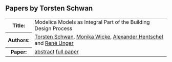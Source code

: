 ## Papers by Torsten Schwan
<table><tr><th>Title:</th>
<td>Modelica Models as Integral Part of the Building Design Process</td>
</tr>
<tr><th>Authors:</th>
<td>
<a href="/proceedings/authors/TorstenSchwan">Torsten Schwan</a>, <a href="/proceedings/authors/MonikaWicke">Monika Wicke</a>, <a href="/proceedings/authors/AlexanderHentschel">Alexander Hentschel</a> and <a href="/proceedings/authors/ReneUnger">René Unger</a></td>
</tr>
<tr><th>Paper:</th>
<td><a href="/abstracts/abstract_5A_4">abstract</a> <a href="/proceedings/papers/Modelica2021session5A_paper4.pdf">full paper</a></td>
</tr>
</table><br>
